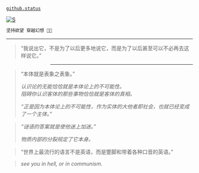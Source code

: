 [`github.status`](https://githubstatus.com/)

[![S](https://readme-typing-svg.demolab.com?font=anka+coder&duration=2048&pause=1024&color=F72C4F&center=true&vCenter=true&width=435&lines=yhm+ypa+%F0%9F%98%83;%F0%9F%98%90;%F0%9F%98%AC;%F0%9F%99%83)](https://git.io/typing-svg)

~~~~ postscript
坚持欲望 穿越幻想 🍄🏹
~~~~

----


> “我说出它，不是为了以后更多地说它，而是为了以后甚至可以不必再去这样说它。”

> > > ---

> “本体就是表象之表象。”
> 
> *认识论的无能恰恰就是本体论上的不可能性。*  
> *阻碍你认识客体的那些事物恰恰就是客体的真相。*  
> 
> *“正是因为本体论上的不可能性，作为实体的大他者即社会，也就已经变成了一个主体。”*
> 

> *“谜语的答案就是使他迷上加迷。”*
> 
> *物质内部的分裂规定了它本身。*
> 

> “世界上最流行的语言不是英语，而是蹩脚和带着各种口音的英语。”

> *see you in hell, or in communism.*
